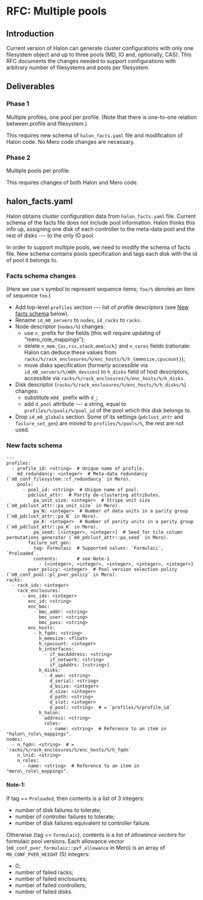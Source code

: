 # RFC: Multiple pools

## Introduction

Current version of Halon can generate cluster configurations with only
one filesystem object and up to three pools (MD, IO and, optionally,
CAS).  This RFC documents the changes needed to support configurations
with arbitrary number of filesystems and pools per filesystem.

## Deliverables

### Phase 1

Multiple profiles, one pool per profile. (Note that there is
one-to-one relation between profile and filesystem.)

This requires new schema of `halon_facts.yaml` file and modification
of Halon code.  No Mero code changes are necessary.

### Phase 2

Multiple pools per profile.

This requires changes of both Halon and Mero code.

## halon_facts.yaml

Halon obtains cluster configuration data from `halon_facts.yaml` file.
Current schema of the facts file does not include pool information.
Halon thinks this info up, assigning one disk of each controller to
the meta-data pool and the rest of disks --- to the only IO pool.

In order to support multiple pools, we need to modify the schema of
facts file.  New schema contains pools specification and tags each
disk with the id of pool it belongs to.

### Facts schema changes

(Here we use `%` symbol to represent sequence items; `foo/%` denotes
an item of sequence `foo`.)

- Add top-level `profiles` section --- list of profile descriptors
  (see [New facts schema](#new-facts-schema) below).
- Rename `id_m0_servers` to `nodes`, `id_racks` to `racks`.
- Node descriptor (`nodes/%`) changes:
  - use `n_` prefix for the fields (this will require updating of
    "mero\_role\_mappings");
  - delete `n_mem_{as,rss,stack,memlock}` and `n_cores` fields
    (rationale: Halon can deduce these values from
    `racks/%/rack_enclosures/%/enc_hosts/%/h_{memsize,cpucount}`);
  - move disks specification (formerly accessible via
    `id_m0_servers/%/m0h_devices`) to `h_disks` field of host descriptors,
    accessible via `racks/%/rack_enclosures/%/enc_hosts/%/h_disks`.
- Disk descriptor (`racks/%/rack_enclosures/%/enc_hosts/%/h_disks/%`)
  changes:
  - substitute `m0d_` prefix with `d_`;
  - add `d_pool` attribute --- a string, equal to
    `profiles/%/pools/%/pool_id` of the pool which this disk
    belongs to.
- Drop `id_m0_globals` section.  Some of its settings (`pdclust_attr` and
  `failure_set_gen`) are moved to `profiles/%/pools/%`, the rest are
  not used.

### New facts schema

```
---
profiles:
  - profile_id: <string>  # Unique name of profile.
    md_redundancy: <integer>  # Meta-data redundancy (`m0_conf_filesystem::cf_redundancy` in Mero).
    pools:
      - pool_id: <string>  # Unique name of pool.
        pdclust_attr:  # Parity de-clustering attributes.
          pa_unit_size: <integer>  # Stripe unit size (`m0_pdclust_attr::pa_unit_size` in Mero).
          pa_N: <integer>  # Number of data units in a parity group (`m0_pdclust_attr::pa_N` in Mero).
          pa_K: <integer>  # Number of parity units in a parity group (`m0_pdclust_attr::pa_K` in Mero).
          pa_seed: [<integer>, <integer>]  # Seed for tile column permutations generator (`m0_pdclust_attr::pa_seed` in Mero).
        failure_set_gen:
          tag: Formulaic  # Supported values: `Formulaic`, `Preloaded`.
          contents:       # see Note-1
            - [<integer>, <integer>, <integer>, <integer>, <integer>]
        pver_policy: <integer>  # Pool version selection policy (`m0_conf_pool::pl_pver_policy` in Mero).
racks:
  - rack_idx: <integer>
    rack_enclosures:
      - enc_idx: <integer>
        enc_id: <string>
        enc_bmc:
          - bmc_addr: <string>
            bmc_user: <string>
            bmc_pass: <string>
        enc_hosts:
          - h_fqdn: <string>
            h_memsize: <float>
            h_cpucount: <integer>
            h_interfaces:
              - if_macAddress: <string>
                if_network: <string>
                if_ipAddrs: [<string>]
            h_disks:
              - d_wwn: <string>
                d_serial: <string>
                d_bsize: <integer>
                d_size: <integer>
                d_path: <string>
                d_slot: <integer>
                d_pool: <string>  # = `profiles/%/profile_id`
            h_halon:
              address: <string>
              roles:
                - name: <string>  # Reference to an item in "halon\_role\_mappings".
nodes:
  - n_fqdn: <string>  # = `racks/%/rack_enclosures/%/enc_hosts/%/h_fqdn`
    n_lnid: <string>
    n_roles:
      - name: <string>  # Reference to an item in "mero\_role\_mappings".
```

#### Note-1:

If tag == `Preloaded`, then contents is a list of 3 integers:

- number of disk failures to tolerate;
- number of controller failures to tolerate;
- number of disk failures equivalent to controller failure.

Otherwise (tag == `Formulaic`), contents is a list of _allowance
vectors_ for formulaic pool versions.  Each allowance vector
(`m0_conf_pver_formulaic::pvf_allowance` in Mero) is an array of
`M0_CONF_PVER_HEIGHT` (5) integers:

- 0;
- number of failed racks;
- number of failed enclosures;
- number of failed controllers;
- number of failed disks.
